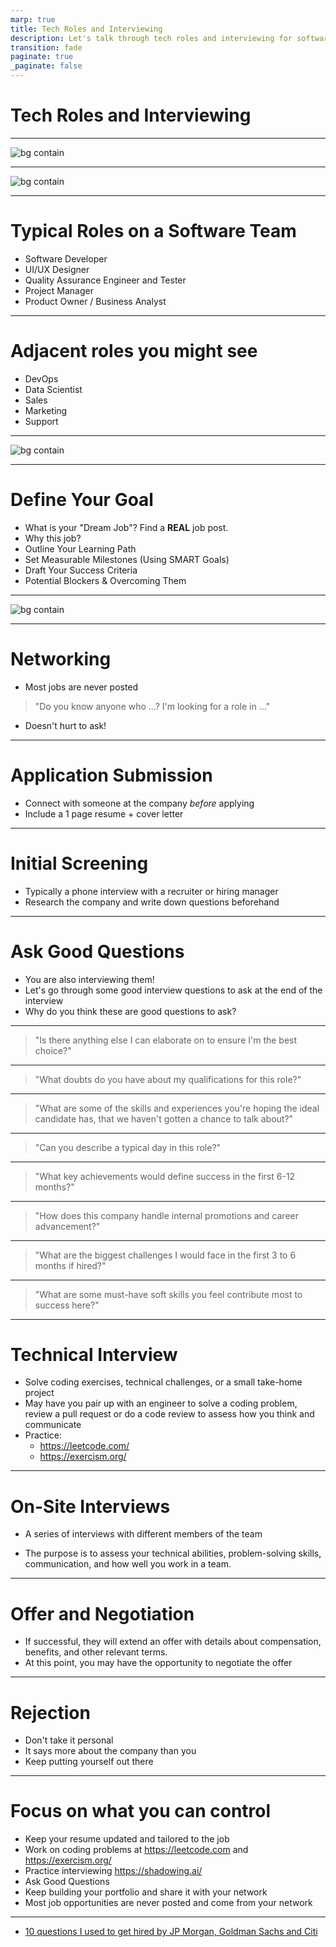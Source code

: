 ```yaml
---
marp: true
title: Tech Roles and Interviewing
description: Let's talk through tech roles and interviewing for software jobs 
transition: fade
paginate: true
_paginate: false
---
```


# Tech Roles and Interviewing

---

<!-- Most common roles (so far) -->

<!-- - Software Developer
- Consultancy/Engagement
- Data Scientist / Business Analyst
- Project Manager
- Sales
- Customer Support -->

![bg contain](./assets/placements.png)

---

<!-- Employer partners (so far) -->

<!-- 
- SAP
- John Deere
 -->

![bg contain](./assets/partners.png)

---

# Typical Roles on a Software Team

- Software Developer <!-- Writes code to create software applications: Frontend, Backend, Mobile, Integrations, and more... -->
- UI/UX Designer <!-- Responsible for creating wireframes and prototypes, as well as helping to design the look and feel of your app. -->
- Quality Assurance Engineer and Tester <!-- Tests the software applications to ensure that they meet the requirements and are free from bugs -->
- Project Manager <!-- Oversees the software development project from start to finish -->
- Product Owner / Business Analyst <!-- Defines the product vision and ensures that the software development team is building the right product -->

---

# Adjacent roles you might see

- DevOps <!-- Deploys, monitors, and maintains the software applications and infrastructure -->
- Data Scientist <!-- Analyzes and interprets data to gain insights that can be used to inform business decisions -->
- Sales <!-- Identifies potential customers, builds relationships with them, and sells the software product -->
- Marketing <!-- Promotes the software product and builds brand awareness -->
- Support <!-- Assists customers with their inquiries, technical issues, and concerns -->

---

<!-- # Find Your Focus -->

<!-- - Problems You Like to Work On 😄 -->

<!-- - What excites you? -->
<!-- - What kinds of projects do you naturally gravitate toward? -->

<!-- - Problems People Pay to Solve 💵 -->

<!-- What do companies hire people to do? -->
<!-- What roles are growing or in demand? -->

![bg contain](./assets/find-your-focus-venn.jpg)

---
<!-- TODO: add example -->
# Define Your Goal

- What is your "Dream Job"? Find a **REAL** job post.
- Why this job?
- Outline Your Learning Path
- Set Measurable Milestones (Using SMART Goals) <!-- Specific, Measurable, Achievable, Relevant, Time-Bound -->
- Draft Your Success Criteria
- Potential Blockers & Overcoming Them

---

![bg contain](./assets/t-shaped-skills.webp)

---

# Networking

- Most jobs are never posted
<!-- - Expand your network -->
> "Do you know anyone who ...? I'm looking for a role in ..."

- Doesn't hurt to ask!

---

# Application Submission

<!-- - Submit your application through the company's applicant tracking system (ATS). -->
<!-- - Some application tracking systems will screen out resumes that don't match the job description -->
- Connect with someone at the company *before* applying
- Include a 1 page resume + cover letter <!-- Focus on the role -->

---

# Initial Screening

<!-- - Assess your basic qualifications, skills, and fit for the position. -->
- Typically a phone interview with a recruiter or hiring manager
- Research the company and write down questions beforehand
<!-- - Use <https://shadowing.ai/> to practice -->

<!-- this could be a coffee or lunch (especially when from your network)  -->

---

# Ask Good Questions

- You are also interviewing them!
- Let's go through some good interview questions to ask at the end of the interview
- Why do you think these are good questions to ask?

---

> "Is there anything else I can elaborate on to ensure I'm the best choice?"

<!-- - Open ended
- Address any lingering questions
- Double down on your unique strengths.
- Last impression is a *lasting* impression -->

---

> "What doubts do you have about my qualifications for this role?"

<!-- - Respond to any hesitations and remove roadblocks to an offer -->
<!-- - Remind them of your past successes handling similar challenges -->

---

> "What are some of the skills and experiences you're hoping the ideal candidate has, that we haven't gotten a chance to talk about?"

<!-- - Prompts them to call out must-have skills -->
<!-- - May expose where you lack must-have skills -->

---

> "Can you describe a typical day in this role?"

<!-- - Helps you understand the daily responsibilities and expectations of the position -->

---

> "What key achievements would define success in the first 6-12 months?"

<!-- - Will surface their current challenges and top priorities -->
<!-- - Defines what success looks like in their eyes -->

---

> "How does this company handle internal promotions and career advancement?"

<!-- - Growth potential is a major factor in job satisfaction and employee retention -->

---

> "What are the biggest challenges I would face in the first 3 to 6 months if hired?"

<!-- - Shows you are thinking beyond just getting the job and are preparing for long-term success -->

---

> "What are some must-have soft skills you feel contribute most to success here?"

<!-- - Every workplace has personality and behavior clues that unlock culture fit and influence performance -->
<!-- - Mismatches signal poor culture leading to frustration and blocked growth in the future -->

---

# Technical Interview

- Solve coding exercises, technical challenges, or a small take-home project
- May have you pair up with an engineer to solve a coding problem, review a pull request or do a code review to assess how you think and communicate
- Practice:
  - <https://leetcode.com/>
  - <https://exercism.org/>

<!-- Algorithms, Data structures, Architecture, Problem-solving -->
---

# On-Site Interviews

- A series of interviews with different members of the team
<!-- - These interviews can cover various topics
  - System Design
  - Software Architecture
  - Coding
  - Algorithms
  - Behavior
  - etc. -->
- The purpose is to assess your technical abilities, problem-solving skills, communication, and how well you work in a team.

---

# Offer and Negotiation

- If successful, they will extend an offer with details about compensation, benefits, and other relevant terms.
- At this point, you may have the opportunity to negotiate the offer

---

# Rejection

- Don't take it personal
- It says more about the company than you
- Keep putting yourself out there

---

# Focus on what you can control

- Keep your resume updated and tailored to the job
- Work on coding problems at <https://leetcode.com> and <https://exercism.org/>
- Practice interviewing <https://shadowing.ai/>
- Ask Good Questions
- Keep building your portfolio and share it with your network
- Most job opportunities are never posted and come from your network

---

- [10 questions I used to get hired by JP Morgan, Goldman Sachs and Citi](https://x.com/fluentinfinance/status/1787640191559123211?s=46)
